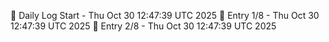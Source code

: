 📅 Daily Log Start - Thu Oct 30 12:47:39 UTC 2025
📌 Entry 1/8 - Thu Oct 30 12:47:39 UTC 2025
📌 Entry 2/8 - Thu Oct 30 12:47:39 UTC 2025
